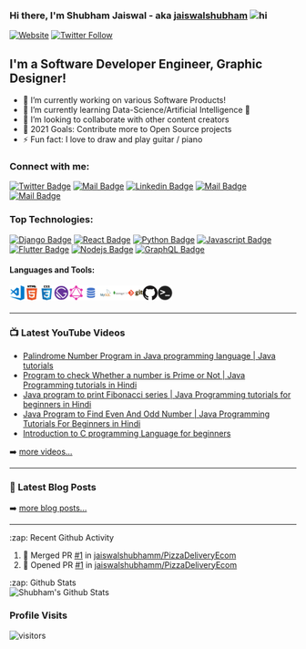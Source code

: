 ### Hi there, I'm Shubham Jaiswal - aka [jaiswalshubham][website] <img src="https://user-images.githubusercontent.com/1303154/88677602-1635ba80-d120-11ea-84d8-d263ba5fc3c0.gif" width="28px" alt="hi">


[![Website](https://img.shields.io/website?label=https://shubhamdev.vercel.app&style=for-the-badge&url=https%3A%2F%2Fcodestackr.com)](https://shubhamdev.vercel.app)
[![Twitter Follow](https://img.shields.io/twitter/follow/jaiswalshubhamm?color=1DA1F2&logo=twitter&style=for-the-badge)](https://twitter.com/jaiswalshubhamm)


## I'm a Software Developer Engineer, Graphic Designer!
- 🔭 I’m currently working on various Software Products!
- 🌱 I’m currently learning Data-Science/Artificial Intelligence 🤖
- 👯 I’m looking to collaborate with other content creators
- 🥅 2021 Goals: Contribute more to Open Source projects
- ⚡ Fun fact: I love to draw and play guitar / piano


### Connect with me:
[![Twitter Badge](https://img.shields.io/badge/-@Shubham-1ca0f1?style=flat&labelColor=1ca0f1&logo=twitter&logoColor=white&link=[twitter])][twitter] [![Mail Badge](https://img.shields.io/badge/-Let'sCode-e74c3c?style=flat&labelColor=e74c3c&logo=youtube&logoColor=white)][youtube] [![Linkedin Badge](https://img.shields.io/badge/-Shubham-0e76a8?style=flat&labelColor=0e76a8&logo=linkedin&logoColor=white)][linkedin] [![Mail Badge](https://img.shields.io/badge/-@shubhamjais-e84393?style=flat&labelColor=e84393&logo=instagram&logoColor=white)][instagram] [![Mail Badge](https://img.shields.io/badge/-shubhamjais1999-c0392b?style=flat&labelColor=c0392b&logo=gmail&logoColor=white)][mail]
<br />


### Top Technologies:
[![Django Badge](https://img.shields.io/badge/-Django-0B4B33?style=for-the-badge&labelColor=082D1F&logo=django&logoColor=FFFFFF)](#)
[![React Badge](https://img.shields.io/badge/-React-61DBFB?style=for-the-badge&labelColor=black&logo=react&logoColor=61DBFB)](#)
[![Python Badge](https://img.shields.io/badge/-Python-1D415D?style=for-the-badge&labelColor=black&logo=python&logoColor=FEE386)](#)
[![Javascript Badge](https://img.shields.io/badge/-Javascript-F0DB4F?style=for-the-badge&labelColor=black&logo=javascript&logoColor=F0DB4F)](#)
[![Flutter Badge](https://img.shields.io/badge/-Flutter-065B9A?style=for-the-badge&labelColor=black&logo=flutter&logoColor=45D1FD)](#) [![Nodejs Badge](https://img.shields.io/badge/-Nodejs-3C873A?style=for-the-badge&labelColor=black&logo=node.js&logoColor=3C873A)](#) [![GraphQL Badge](https://img.shields.io/badge/-GraphQl-e535ab?style=for-the-badge&labelColor=black&logo=node.js&logoColor=e535ab)](#)

#### Languages and Tools:

[<img align="left" alt="Visual Studio Code" width="26px" src="https://raw.githubusercontent.com/github/explore/80688e429a7d4ef2fca1e82350fe8e3517d3494d/topics/visual-studio-code/visual-studio-code.png" />][website]
[<img align="left" alt="HTML5" width="26px" src="https://raw.githubusercontent.com/github/explore/80688e429a7d4ef2fca1e82350fe8e3517d3494d/topics/html/html.png" />][website]
[<img align="left" alt="CSS3" width="26px" src="https://raw.githubusercontent.com/github/explore/80688e429a7d4ef2fca1e82350fe8e3517d3494d/topics/css/css.png" />][website]
[<img align="left" alt="Gatsby" width="26px" src="https://raw.githubusercontent.com/github/explore/e94815998e4e0713912fed477a1f346ec04c3da2/topics/gatsby/gatsby.png" />][website]
[<img align="left" alt="GraphQL" width="26px" src="https://raw.githubusercontent.com/github/explore/80688e429a7d4ef2fca1e82350fe8e3517d3494d/topics/graphql/graphql.png" />][website]
[<img align="left" alt="SQL" width="26px" src="https://raw.githubusercontent.com/github/explore/80688e429a7d4ef2fca1e82350fe8e3517d3494d/topics/sql/sql.png" />][website]
[<img align="left" alt="MySQL" width="26px" src="https://raw.githubusercontent.com/github/explore/80688e429a7d4ef2fca1e82350fe8e3517d3494d/topics/mysql/mysql.png" />][website]
[<img align="left" alt="MongoDB" width="26px" src="https://raw.githubusercontent.com/github/explore/80688e429a7d4ef2fca1e82350fe8e3517d3494d/topics/mongodb/mongodb.png" />][website]
[<img align="left" alt="Git" width="26px" src="https://raw.githubusercontent.com/github/explore/80688e429a7d4ef2fca1e82350fe8e3517d3494d/topics/git/git.png" />][website]
[<img align="left" alt="GitHub" width="26px" src="https://raw.githubusercontent.com/github/explore/78df643247d429f6cc873026c0622819ad797942/topics/github/github.png" />][website]
[<img align="left" alt="Terminal" width="26px" src="https://raw.githubusercontent.com/github/explore/80688e429a7d4ef2fca1e82350fe8e3517d3494d/topics/terminal/terminal.png" />][website]

<br />
<br />

---


### 📺 Latest YouTube Videos
<!-- YOUTUBE:START -->
- [Palindrome Number Program in Java programming language | Java tutorials](https://www.youtube.com/watch?v=e6hH20fpr_I)
- [Program to check Whether a number is Prime or Not | Java Programming tutorials in Hindi](https://www.youtube.com/watch?v=75-Q3UVm2bs)
- [Java program to print Fibonacci series | Java Programming tutorials for beginners in Hindi](https://www.youtube.com/watch?v=Lw2qVcxlMd4)
- [Java Program  to Find Even And Odd Number | Java Programming Tutorials For Beginners in Hindi](https://www.youtube.com/watch?v=az0CPrxZpkI)
- [Introduction to C programming Language for beginners](https://www.youtube.com/watch?v=-ELIqyNlU7M)
<!-- YOUTUBE:END -->
➡️ [more videos...](https://www.youtube.com/channel/UC-MDUIvI7glq_85omt2aLjw/videos?view_as=subscriber)

---


### 📕 Latest Blog Posts
<!-- BLOG-POST-LIST:START -->
<!-- BLOG-POST-LIST:END -->

➡️ [more blog posts...](https://shubhamdev.vercel.app/)

---

<summary>:zap: Recent Github Activity</summary>
  
<!--START_SECTION:activity-->
1. 🎉 Merged PR [#1](https://github.com/jaiswalshubhamm/PizzaDeliveryEcom/pull/1) in [jaiswalshubhamm/PizzaDeliveryEcom](https://github.com/jaiswalshubhamm/PizzaDeliveryEcom)
2. 💪 Opened PR [#1](https://github.com/jaiswalshubhamm/PizzaDeliveryEcom/pull/1) in [jaiswalshubhamm/PizzaDeliveryEcom](https://github.com/jaiswalshubhamm/PizzaDeliveryEcom)
<!--END_SECTION:activity-->

<summary>:zap: Github Stats</summary>

<img align="left" alt="Shubham's Github Stats" src="https://github-readme-stats.codestackr.vercel.app/api?username=jaiswalshubhamm&theme=dark&show_icons=true&hide_border=true" />


<br/>

### Profile Visits
![visitors](https://visitor-badge.glitch.me/badge?page_id=jaiswalshubhamm.jaiswalshubhamm)

[website]: https://shubhamdev.vercel.app/
[twitter]: https://twitter.com/jaiswalshubhamm
[youtube]: https://youtube.com/
[instagram]: https://instagram.com/shivammania
[linkedin]: https://linkedin.com/in/jaiswalshubhamm
[mail]: mailto:shubhamjais1999@gmail.com